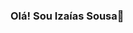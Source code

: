 ### Olá! Sou Izaías Sousa👋

<!--
**IzaiasT78/IzaiasT78** is a ✨ _special_ ✨ repository because its `README.md` (this file) appears on your GitHub profile.

Here are some ideas to get you started:

- 👨 Sou Técnico de TI, atualmente trabalho como Analista de Tecnologia.
- 👨‍🎓 Estou estundando Gestão da Tecnologia da Informação. (Unicesumar)
- 🎯 Gosto da área de Front-End e Cibersegurança.
- 📚 Busco sempre está atualizado e em constante aprendizado.
- 👦 Sou comunicativo e com um bom relacionamento interpessoal.  

-->
